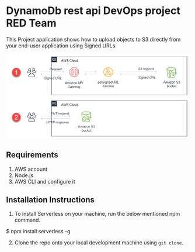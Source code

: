 # DynamoDb rest api DevOps project RED Team 

This Project application shows how to upload objects to S3 directly from your end-user application using Signed URLs.


![alt text](https://github.com/Dimitri-dW/TechGroundsDevOpsRED/blob/iyadDev/images/SolutionDiagram.png)



## Requirements

1. AWS account
2. Node.js
3. AWS CLI and configure it

## Installation Instructions

1. To install Serverless on your machine, run the below mentioned npm command.

$ npm install serverless -g

2. Clone the repo onto your local development machine using `git clone`.

